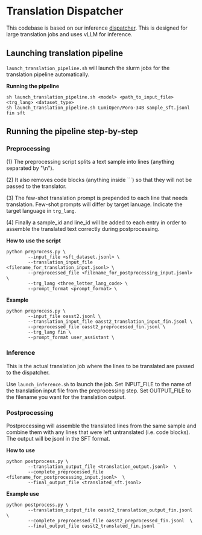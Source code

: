 # Translation Dispatcher

This codebase is based on our inference [dispatcher](https://github.com/LumiOpen/dispatcher). This is designed for large translation jobs and uses vLLM for inference.

## Launching translation pipeline

`launch_translation_pipeline.sh` will launch the slurm jobs for the translation pipeline automatically.

**Running the pipeline**
```
sh launch_translation_pipeline.sh <model> <path_to_input_file> <trg_lang> <dataset_type>
sh launch_translation_pipeline.sh LumiOpen/Poro-34B sample_sft.jsonl fin sft
```

## Running the pipeline step-by-step

### Preprocessing

(1) The preprocessing script splits a text sample into lines (anything separated by "\n"). 

(2) It also removes code blocks (anything inside ```) so that they will not be passed to the translator.

(3) The few-shot translation prompt is prepended to each line that needs translation. Few-shot prompts will differ by target lanuage. Indicate the target language in `trg_lang`.

(4) Finally a sample_id and line_id will be added to each entry in order to assemble the translated text correctly during postprocessing.

**How to use the script**

```
python preprocess.py \
        --input_file <sft_dataset.jsonl> \
        --translation_input_file <filename_for_translation_input.jsonl> \
        --preprocessed_file <filename_for_postprocessing_input.jsonl> \
        --trg_lang <three_letter_lang_code> \
        --prompt_format <prompt_format> \
```

**Example**

```
python preprocess.py \
        --input_file oasst2.jsonl \
        --translation_input_file oasst2_translation_input_fin.jsonl \
        --preprocessed_file oasst2_preprocessed_fin.jsonl \
        --trg_lang fin \
        --prompt_format user_assistant \
```

### Inference

This is the actual translation job where the lines to be translated are passed to the dispatcher. 

Use `launch_inference.sh` to launch the job. Set INPUT_FILE to the name of the translation input file from the preprocessing step. Set OUTPUT_FILE to the filename you want for the translation output.


### Postprocessing

Postprocessing will assemble the translated lines from the same sample and combine them with any lines that were left untranslated (i.e. code blocks). The output will be jsonl in the SFT format.

**How to use**

```
python postprocess.py \
        --translation_output_file <translation_output.jsonl>  \
        --complete_preprocessed_file <filename_for_postprocessing_input.jsonl>  \
        --final_output_file <translated_sft.jsonl> 

```

**Example use**

```
python postprocess.py \
        --translation_output_file oasst2_translation_output_fin.jsonl  \
        --complete_preprocessed_file oasst2_preprocessed_fin.jsonl  \
        --final_output_file oasst2_translated_fin.jsonl 
```
